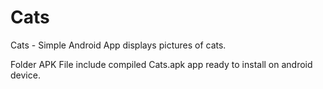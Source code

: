 # Cats
Cats - Simple Android App displays pictures of cats.

Folder APK File include compiled Cats.apk app ready to install on android device.
